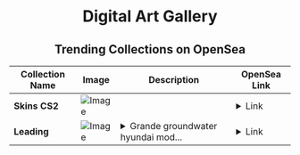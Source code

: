 <div align="center">

# Digital Art Gallery

## Trending Collections on OpenSea

| Collection Name                       | Image                                                                                     | Description                       | OpenSea Link                                                                                          |
|---------------------------------------|-------------------------------------------------------------------------------------------|-----------------------------------|--------------------------------------------------------------------------------------------------------|
| **Skins CS2** | ![Image](https://i.seadn.io/s/raw/files/e79386da0fb47706b6f5875c5486c6ff.jpg?w=500&auto=format?w=200&auto=format) |  | <details><summary>Link</summary>[Skins CS2](https://opensea.io/collection/skins-cs2)</details> |
| **Leading** | ![Image](https://i.seadn.io/s/raw/files/0862ba41b4694a44264a5a2470dd70d8.jpg?w=500&auto=format?w=200&auto=format) | <details><summary>Grande groundwater hyundai mod...</summary>Grande groundwater hyundai modes programmes consoles</details> | <details><summary>Link</summary>[Leading](https://opensea.io/collection/leading-15)</details> |

</div>